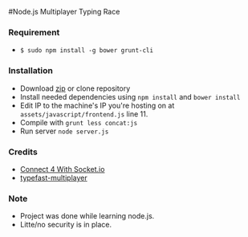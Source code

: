 #Node.js Multiplayer Typing Race

### Requirement

- `$ sudo npm install -g bower grunt-cli`

### Installation

 - Download [zip](https://github.com/shaunidiot/multiplayertyping/archive/master.zip) or clone repository
 - Install needed dependencies using `npm install` and `bower install`
 - Edit IP to the machine's IP you're hosting on at `assets/javascript/frontend.js` line 11.
 - Compile with `grunt less concat:js`
 - Run server `node server.js`

### Credits

 - [Connect 4 With Socket.io](http://code.tutsplus.com/tutorials/connect-4-with-socketio--cms-19869)
 - [typefast-multiplayer](https://github.com/Elfoslav/typefast-multiplayer)

### Note

- Project was done while learning node.js.
- Litte/no security is in place.

